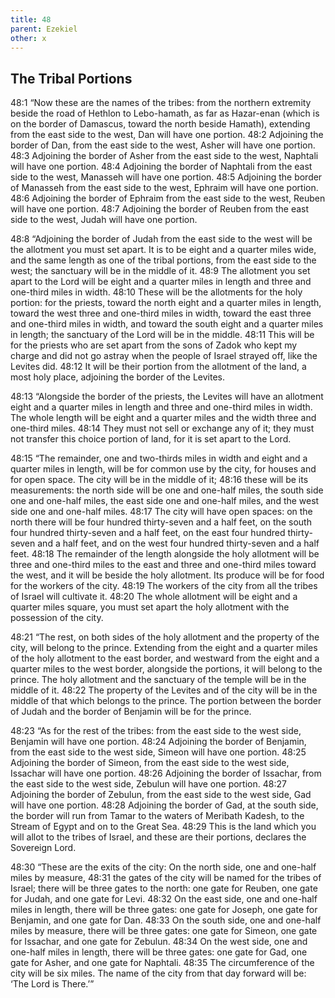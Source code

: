 ```yaml
---
title: 48
parent: Ezekiel
other: x
---
```


## The Tribal Portions

<a name="48:1">48:1</a> “Now these are the names of the tribes: from the northern extremity beside the road of Hethlon to Lebo-hamath, as far as Hazar-enan (which is on the border of Damascus, toward the north beside Hamath), extending from the east side to the west, Dan will have one portion. <a name="48:2">48:2</a> Adjoining the border of Dan, from the east side to the west, Asher will have one portion. <a name="48:3">48:3</a> Adjoining the border of Asher from the east side to the west, Naphtali will have one portion. <a name="48:4">48:4</a> Adjoining the border of Naphtali from the east side to the west, Manasseh will have one portion. <a name="48:5">48:5</a> Adjoining the border of Manasseh from the east side to the west, Ephraim will have one portion. <a name="48:6">48:6</a> Adjoining the border of Ephraim from the east side to the west, Reuben will have one portion. <a name="48:7">48:7</a> Adjoining the border of Reuben from the east side to the west, Judah will have one portion.

<a name="48:8">48:8</a> “Adjoining the border of Judah from the east side to the west will be the allotment you must set apart. It is to be eight and a quarter miles wide, and the same length as one of the tribal portions, from the east side to the west; the sanctuary will be in the middle of it. <a name="48:9">48:9</a> The allotment you set apart to the Lord will be eight and a quarter miles in length and three and one-third miles in width. <a name="48:10">48:10</a> These will be the allotments for the holy portion: for the priests, toward the north eight and a quarter miles in length, toward the west three and one-third miles in width, toward the east three and one-third miles in width, and toward the south eight and a quarter miles in length; the sanctuary of the Lord will be in the middle. <a name="48:11">48:11</a> This will be for the priests who are set apart from the sons of Zadok who kept my charge and did not go astray when the people of Israel strayed off, like the Levites did. <a name="48:12">48:12</a> It will be their portion from the allotment of the land, a most holy place, adjoining the border of the Levites.

<a name="48:13">48:13</a> “Alongside the border of the priests, the Levites will have an allotment eight and a quarter miles in length and three and one-third miles in width. The whole length will be eight and a quarter miles and the width three and one-third miles. <a name="48:14">48:14</a> They must not sell or exchange any of it; they must not transfer this choice portion of land, for it is set apart to the Lord.

<a name="48:15">48:15</a> “The remainder, one and two-thirds miles in width and eight and a quarter miles in length, will be for common use by the city, for houses and for open space. The city will be in the middle of it; <a name="48:16">48:16</a> these will be its measurements: the north side will be one and one-half miles, the south side one and one-half miles, the east side one and one-half miles, and the west side one and one-half miles. <a name="48:17">48:17</a> The city will have open spaces: on the north there will be four hundred thirty-seven and a half feet, on the south four hundred thirty-seven and a half feet, on the east four hundred thirty-seven and a half feet, and on the west four hundred thirty-seven and a half feet. <a name="48:18">48:18</a> The remainder of the length alongside the holy allotment will be three and one-third miles to the east and three and one-third miles toward the west, and it will be beside the holy allotment. Its produce will be for food for the workers of the city. <a name="48:19">48:19</a> The workers of the city from all the tribes of Israel will cultivate it. <a name="48:20">48:20</a> The whole allotment will be eight and a quarter miles square, you must set apart the holy allotment with the possession of the city.

<a name="48:21">48:21</a> “The rest, on both sides of the holy allotment and the property of the city, will belong to the prince. Extending from the eight and a quarter miles of the holy allotment to the east border, and westward from the eight and a quarter miles to the west border, alongside the portions, it will belong to the prince. The holy allotment and the sanctuary of the temple will be in the middle of it. <a name="48:22">48:22</a> The property of the Levites and of the city will be in the middle of that which belongs to the prince. The portion between the border of Judah and the border of Benjamin will be for the prince.

<a name="48:23">48:23</a> “As for the rest of the tribes: from the east side to the west side, Benjamin will have one portion. <a name="48:24">48:24</a> Adjoining the border of Benjamin, from the east side to the west side, Simeon will have one portion. <a name="48:25">48:25</a> Adjoining the border of Simeon, from the east side to the west side, Issachar will have one portion. <a name="48:26">48:26</a> Adjoining the border of Issachar, from the east side to the west side, Zebulun will have one portion. <a name="48:27">48:27</a> Adjoining the border of Zebulun, from the east side to the west side, Gad will have one portion. <a name="48:28">48:28</a> Adjoining the border of Gad, at the south side, the border will run from Tamar to the waters of Meribath Kadesh, to the Stream of Egypt and on to the Great Sea. <a name="48:29">48:29</a> This is the land which you will allot to the tribes of Israel, and these are their portions, declares the Sovereign Lord.

<a name="48:30">48:30</a> “These are the exits of the city: On the north side, one and one-half miles by measure, <a name="48:31">48:31</a> the gates of the city will be named for the tribes of Israel; there will be three gates to the north: one gate for Reuben, one gate for Judah, and one gate for Levi. <a name="48:32">48:32</a> On the east side, one and one-half miles in length, there will be three gates: one gate for Joseph, one gate for Benjamin, and one gate for Dan. <a name="48:33">48:33</a> On the south side, one and one-half miles by measure, there will be three gates: one gate for Simeon, one gate for Issachar, and one gate for Zebulun. <a name="48:34">48:34</a> On the west side, one and one-half miles in length, there will be three gates: one gate for Gad, one gate for Asher, and one gate for Naphtali. <a name="48:35">48:35</a> The circumference of the city will be six miles. The name of the city from that day forward will be: ‘The Lord is There.’”
